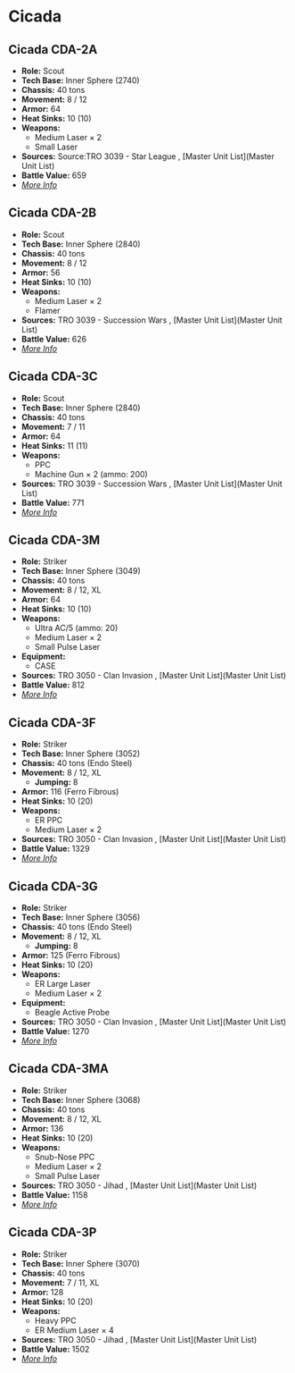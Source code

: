 # Cicada 

## Cicada CDA-2A 

- **Role:** Scout 
- **Tech Base:** Inner Sphere (2740) 
- **Chassis:** 40 tons 
- **Movement:** 8 / 12 
- **Armor:** 64 
- **Heat Sinks:** 10 (10) 
- **Weapons:** 
  - Medium Laser × 2 
  - Small Laser 
- **Sources:** Source:TRO 3039 - Star League , [Master Unit List](Master Unit List) 
- **Battle Value:** 659 
- [*More Info*](cicada/cicada_cda-2a.md) 

## Cicada CDA-2B 

- **Role:** Scout 
- **Tech Base:** Inner Sphere (2840) 
- **Chassis:** 40 tons 
- **Movement:** 8 / 12 
- **Armor:** 56 
- **Heat Sinks:** 10 (10) 
- **Weapons:** 
  - Medium Laser × 2 
  - Flamer 
- **Sources:** TRO 3039 - Succession Wars , [Master Unit List](Master Unit List) 
- **Battle Value:** 626 
- [*More Info*](cicada/cicada_cda-2b.md) 

## Cicada CDA-3C 

- **Role:** Scout 
- **Tech Base:** Inner Sphere (2840) 
- **Chassis:** 40 tons 
- **Movement:** 7 / 11 
- **Armor:** 64 
- **Heat Sinks:** 11 (11) 
- **Weapons:** 
  - PPC 
  - Machine Gun × 2 (ammo: 200) 
- **Sources:** TRO 3039 - Succession Wars , [Master Unit List](Master Unit List) 
- **Battle Value:** 771 
- [*More Info*](cicada/cicada_cda-3c.md) 

## Cicada CDA-3M 

- **Role:** Striker 
- **Tech Base:** Inner Sphere (3049) 
- **Chassis:** 40 tons 
- **Movement:** 8 / 12, XL 
- **Armor:** 64 
- **Heat Sinks:** 10 (10) 
- **Weapons:** 
  - Ultra AC/5 (ammo: 20) 
  - Medium Laser × 2 
  - Small Pulse Laser 
- **Equipment:** 
  - CASE 
- **Sources:** TRO 3050 - Clan Invasion , [Master Unit List](Master Unit List) 
- **Battle Value:** 812 
- [*More Info*](cicada/cicada_cda-3m.md) 

## Cicada CDA-3F 

- **Role:** Striker 
- **Tech Base:** Inner Sphere (3052) 
- **Chassis:** 40 tons (Endo Steel) 
- **Movement:** 8 / 12, XL 
  - **Jumping:** 8 
- **Armor:** 116 (Ferro Fibrous) 
- **Heat Sinks:** 10 (20) 
- **Weapons:** 
  - ER PPC 
  - Medium Laser × 2 
- **Sources:** TRO 3050 - Clan Invasion , [Master Unit List](Master Unit List) 
- **Battle Value:** 1329 
- [*More Info*](cicada/cicada_cda-3f.md) 

## Cicada CDA-3G 

- **Role:** Striker 
- **Tech Base:** Inner Sphere (3056) 
- **Chassis:** 40 tons (Endo Steel) 
- **Movement:** 8 / 12, XL 
  - **Jumping:** 8 
- **Armor:** 125 (Ferro Fibrous) 
- **Heat Sinks:** 10 (20) 
- **Weapons:** 
  - ER Large Laser 
  - Medium Laser × 2 
- **Equipment:** 
  - Beagle Active Probe 
- **Sources:** TRO 3050 - Clan Invasion , [Master Unit List](Master Unit List) 
- **Battle Value:** 1270 
- [*More Info*](cicada/cicada_cda-3g.md) 

## Cicada CDA-3MA 

- **Role:** Striker 
- **Tech Base:** Inner Sphere (3068) 
- **Chassis:** 40 tons 
- **Movement:** 8 / 12, XL 
- **Armor:** 136 
- **Heat Sinks:** 10 (20) 
- **Weapons:** 
  - Snub-Nose PPC 
  - Medium Laser × 2 
  - Small Pulse Laser 
- **Sources:** TRO 3050 - Jihad , [Master Unit List](Master Unit List) 
- **Battle Value:** 1158 
- [*More Info*](cicada/cicada_cda-3ma.md) 

## Cicada CDA-3P 

- **Role:** Striker 
- **Tech Base:** Inner Sphere (3070) 
- **Chassis:** 40 tons 
- **Movement:** 7 / 11, XL 
- **Armor:** 128 
- **Heat Sinks:** 10 (20) 
- **Weapons:** 
  - Heavy PPC 
  - ER Medium Laser × 4 
- **Sources:** TRO 3050 - Jihad , [Master Unit List](Master Unit List) 
- **Battle Value:** 1502 
- [*More Info*](cicada/cicada_cda-3p.md) 

